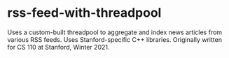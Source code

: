 # rss-feed-with-threadpool
Uses a custom-built threadpool to aggregate and index news articles from various RSS feeds. Uses Stanford-specific C++ libraries. Originally written for CS 110 at Stanford, Winter 2021.
